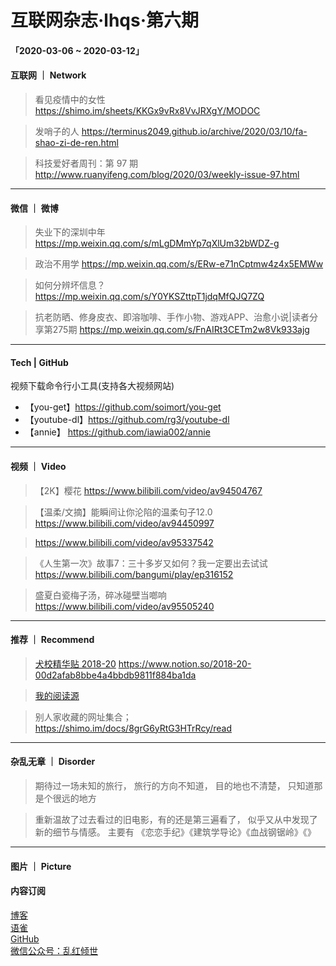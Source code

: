 # 互联网杂志·lhqs·第六期


#### 「2020-03-06 ~ 2020-03-12」


#### 互联网 ｜ Network

> 看见疫情中的女性 https://shimo.im/sheets/KKGx9vRx8VvJRXgY/MODOC

> 发哨子的人 https://terminus2049.github.io/archive/2020/03/10/fa-shao-zi-de-ren.html

> 科技爱好者周刊：第 97 期 http://www.ruanyifeng.com/blog/2020/03/weekly-issue-97.html

> 

> 

> 

> 

> 



----

#### 微信 ｜ 微博

>  失业下的深圳中年 https://mp.weixin.qq.com/s/mLgDMmYp7qXlUm32bWDZ-g

>  政治不用学 https://mp.weixin.qq.com/s/ERw-e71nCptmw4z4x5EMWw

>  如何分辨坏信息？ https://mp.weixin.qq.com/s/Y0YKSZttpT1jdqMfQJQ7ZQ

>  抗老防晒、修身皮衣、即溶咖啡、手作小物、游戏APP、治愈小说|读者分享第275期 https://mp.weixin.qq.com/s/FnAIRt3CETm2w8Vk933ajg 

>  

>  

>  

>  


----

#### Tech | GitHub

视频下载命令行小工具(支持各大视频网站)
* 【you-get】https://github.com/soimort/you-get
* 【youtube-dl】https://github.com/rg3/youtube-dl
* 【annie】 https://github.com/iawia002/annie



----


#### 视频 ｜ Video


> 【2K】樱花 https://www.bilibili.com/video/av94504767

> 【温柔/文摘】能瞬间让你沦陷的温柔句子12.0 https://www.bilibili.com/video/av94450997

>  https://www.bilibili.com/video/av95337542

> 《人生第一次》故事7：三十多岁又如何？我一定要出去试试 https://www.bilibili.com/bangumi/play/ep316152

> 盛夏白瓷梅子汤，碎冰碰壁当啷响 https://www.bilibili.com/video/av95505240

> 

> 



----


#### 推荐 ｜ Recommend

> [犬校精华贴 2018-20](https://www.notion.so/2018-20-00d2afab8bbe4a4bbdb9811f884ba1da) https://www.notion.so/2018-20-00d2afab8bbe4a4bbdb9811f884ba1da

> [我的阅读源](https://www.notion.so/22dfb8178c96481191948b6b5c6c2b0c) 

> 别人家收藏的网址集合； https://shimo.im/docs/8grG6yRtG3HTrRcy/read

> 

> 

> 



----

#### 杂乱无章 ｜ Disorder


> 期待过一场未知的旅行， 旅行的方向不知道， 目的地也不清楚， 只知道那是个很远的地方

> 重新温故了过去看过的旧电影，有的还是第三遍看了， 似乎又从中发现了新的细节与情感。 主要有 《恋恋手纪》《建筑学导论》《血战钢锯岭》《》

> 

> 

> 

> 

> 

> 








----

#### 图片 ｜ Picture

<!-- ![图片集](http://qiniu.blog.lhqs.ink/log/2020-02-log3/01.jpg) -->




#### 内容订阅

[博客](http://blog.lhqs.ink)<br />
[语雀](https://www.yuque.com/lhqs/notes)<br />
[GitHub](https://github.com/lhqs/network-footpoint)<br />
[微信公众号：乱红倾世](https://weixin.sogou.com/weixin?type=1&ie=utf8&query=乱红倾世)<br />